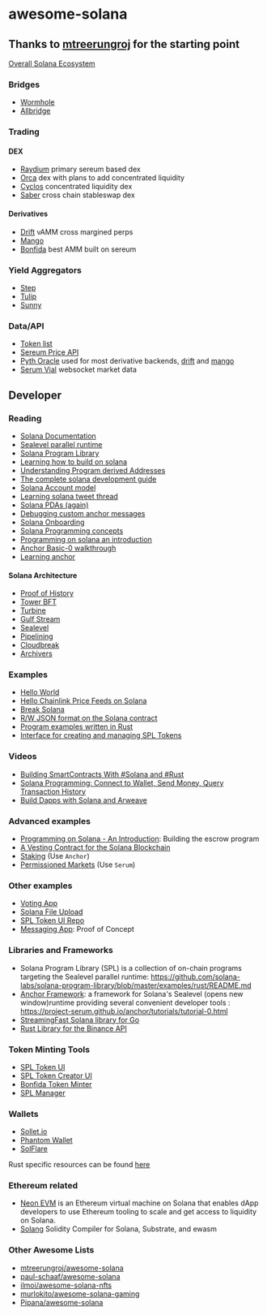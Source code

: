 # awesome-solana
## Thanks to [mtreerungroj](https://github.com/mtreerungroj/awesome-solana) for the starting point

[Overall Solana Ecosystem](https://solana.com/ecosystem)
### Bridges
- [Wormhole](https://wormholebridge.com/#/transfer)
- [Allbridge](https://allbridge.io/)

### Trading
#### DEX
- [Raydium](https://raydium.io/) primary sereum based dex
- [Orca](https://www.orca.so/pools) dex with plans to add concentrated liquidity
- [Cyclos](https://app.cyclos.io/) concentrated liquidity dex
- [Saber](https://saber.so/) cross chain stableswap dex

#### Derivatives
- [Drift](https://drift.trade) vAMM cross margined perps
- [Mango](https://mango.markets/) 
- [Bonfida](https://dex.bonfida.org/) best AMM built on sereum

### Yield Aggregators
- [Step](https://step.finance) 
- [Tulip](https://tulip.garden/)
- [Sunny](https://app.sunny.ag/)

### Data/API
- [Token list](https://github.com/solana-labs/token-list/blob/main/src/tokens/solana.tokenlist.json)
- [Sereum Price API](https://docs-price-api.sonar.watch/)
- [Pyth Oracle](https://pyth.network/) used for most derivative backends, [drift](https://drift.trade) and [mango](https://mango.markets/) 
- [Serum Vial](https://github.com/tardis-dev/serum-vial) websocket market data

## Developer

### Reading
- [Solana Documentation](https://docs.solana.com/)
- [Sealevel parallel runtime](https://medium.com/solana-labs/sealevel-parallel-processing-thousands-of-smart-contracts-d814b378192)
- [Solana Program Library](https://spl.solana.com/)
- [Learning how to build on solana](https://www.brianfriel.xyz/learning-how-to-build-on-solana/)
- [Understanding Program derived Addresses](https://www.brianfriel.xyz/understanding-program-derived-addresses/)
- [The complete solana development guide](https://dev.to/dabit3/the-complete-guide-to-full-stack-solana-development-with-react-anchor-rust-and-phantom-3291)
- [Solana Account model](https://solana.wiki/zh-cn/docs/account-model/)
- [Learning solana tweet thread](https://mobile.twitter.com/pencilflip/status/1451949960065335302)
- [Solana PDAs (again)](https://twitter.com/pencilflip/status/1455948263853600768?s=12&utm_source=pocket_mylist)
- [Debugging custom anchor messages](https://www.notion.so/Debugging-Custom-Anchor-Errors-b8540dd418c44a4e939ab17c56a3fd3b)
- [Solana Onboarding](https://github.com/ilmoi/solana-onboarding)
- [Solana Programming concepts](https://hackmd.io/@adamisrusty/HkVyZHBoO)
- [Programming on solana an introduction](https://paulx.dev/blog/2021/01/14/programming-on-solana-an-introduction/)
- [Anchor Basic-0 walkthrough](https://mirror.xyz/0x840B1dC2abb99f1F86D549303719610F346B2aaF/w3-WcRd8aablvFf8Er5qH4H4b-x-8UVfhElMv6Uwick)
- [Learning anchor](https://www.stasha.dev/girri/learning-anchor)

#### Solana Architecture 
- [Proof of History](https://medium.com/solana-labs/proof-of-history-a-clock-for-blockchain-cf47a61a9274)
- [Tower BFT](https://medium.com/solana-labs/tower-bft-solanas-high-performance-implementation-of-pbft-464725911e79) 
- [Turbine](https://medium.com/solana-labs/turbine-solanas-block-propagation-protocol-solves-the-scalability-trilemma-2ddba46a51db) 
- [Gulf Stream](https://medium.com/solana-labs/gulf-stream-solanas-mempool-less-transaction-forwarding-protocol-d342e72186ad)
- [Sealevel](https://medium.com/solana-labs/sealevel-parallel-processing-thousands-of-smart-contracts-d814b378192)
- [Pipelining](https://solana.com/pipelining-in-solana-the-transaction-processing-unit/) 
- [Cloudbreak](https://medium.com/solana-labs/cloudbreak-solanas-horizontally-scaled-state-architecture-9a86679dcbb1)
- [Archivers](https://solana.com/archivers/)


### Examples
- [Hello World](https://github.com/solana-labs/example-helloworld)
- [Hello Chainlink Price Feeds on Solana](https://blog.chain.link/how-to-build-and-deploy-a-solana-smart-contract/)
- [Break Solana](https://github.com/solana-labs/break)
- [R/W JSON format on the Solana contract](https://github.com/jamesbachini/Solana-JSON)
- [Program examples written in Rust](https://github.com/solana-labs/solana-program-library/tree/master/examples/rust)
- [Interface for creating and managing SPL Tokens](https://www.spl-token-ui.com/#/)

### Videos
- [Building SmartContracts With #Solana and #Rust](https://www.youtube.com/watch?v=gA7hFdq2h9Q)
- [Solana Programming: Connect to Wallet, Send Money, Query Transaction History](https://www.youtube.com/watch?v=wVPGJ_CZTAw)
- [Build Dapps with Solana and Arweave](https://www.youtube.com/watch?v=Jz5v_u75xk8)

### Advanced examples
- [Programming on Solana - An Introduction](https://paulx.dev/blog/2021/01/14/programming-on-solana-an-introduction/): Building the escrow program
- [A Vesting Contract for the Solana Blockchain](https://github.com/Bonfida/token-vesting)
- [Staking](https://github.com/step-finance/step-staking) (Use `Anchor`)
- [Permissioned Markets](https://github.com/project-serum/permissioned-markets-quickstart) (Use `Serum`)

### Other examples
- [Voting App](https://medium.com/@smith_10562/a-simple-solana-dapp-tutorial-6dedbdf65444)
- [Solana File Upload](https://github.com/mcf-rocks/solana-upload)
- [SPL Token UI Repo](https://github.com/paul-schaaf/spl-token-ui)
- [Messaging App](https://github.com/kemargrant/soltalk): Proof of Concept

### Libraries and Frameworks
- Solana Program Library (SPL) is a collection of on-chain programs targeting the Sealevel parallel runtime: https://github.com/solana-labs/solana-program-library/blob/master/examples/rust/README.md
- [Anchor Framework](https://project-serum.github.io/anchor/getting-started/introduction.html): a framework for Solana's Sealevel (opens new window)runtime providing several convenient developer tools : https://project-serum.github.io/anchor/tutorials/tutorial-0.html
- [StreamingFast Solana library for Go](https://github.com/streamingfast/solana-go)
- [Rust Library for the Binance API](https://github.com/wisespace-io/binance-rs)

### Token Minting Tools
- [SPL Token UI](https://spl-token-ui.com)
- [SPL Token Creator UI](https://www.spl-token-ui.com/)
- [Bonfida Token Minter](https://bonfida.com/mint)
- [SPL Manager](http://splmanager.com/)

### Wallets
- [Sollet.io](https://sollet.io)
- [Phantom Wallet](https://phantom.app/)
- [SolFlare](https://solflare.com/)

Rust specific resources can be found [here](https://github.com/Lucas-Kohorst/learning-rust)

### Ethereum related
- [Neon EVM](https://neon-labs.org/) is an Ethereum virtual machine on Solana that enables dApp developers to use Ethereum tooling to scale and get access to liquidity on Solana.
- [Solang](https://github.com/hyperledger-labs/solang) Solidity Compiler for Solana, Substrate, and ewasm

### Other Awesome Lists 
- [mtreerungroj/awesome-solana](https://github.com/mtreerungroj/awesome-solana)
- [paul-schaaf/awesome-solana](https://github.com/paul-schaaf/awesome-solana)
- [ilmoi/awesome-solana-nfts](https://github.com/ilmoi/awesome-solana-nfts)
- [murlokito/awesome-solana-gaming](https://github.com/murlokito/awesome-solana-gaming)
- [Pipana/awesome-solana](https://github.com/Pipana/awesome-solana)
